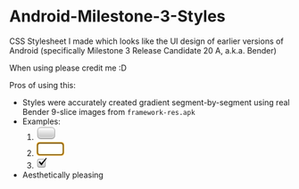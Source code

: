 # Android-Milestone-3-Styles
CSS Stylesheet I made which looks like the UI design of earlier versions of Android (specifically Milestone 3 Release Candidate 20 A, a.k.a. Bender)

When using please credit me :D

Pros of using this:
- Styles were accurately created gradient segment-by-segment using real Bender 9-slice images from `framework-res.apk`
- Examples:
  1. ![Button](images/button_background_normal.9.png)
  2. ![Textbox](images/editbox_background_focus_yellow.9.png)
  3. ![Checkbox](images/checkbox_on_background.png)
- Aesthetically pleasing
